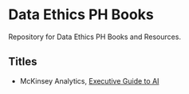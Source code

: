 # Data Ethics PH Books

Repository for Data Ethics PH Books and Resources.

## Titles

* McKinsey Analytics, [Executive Guide to AI](https://github.com/dataethicsph/ethicsph_books/blob/main/executive_ai/1622737875949_Executive_Guide_AI.pdf)